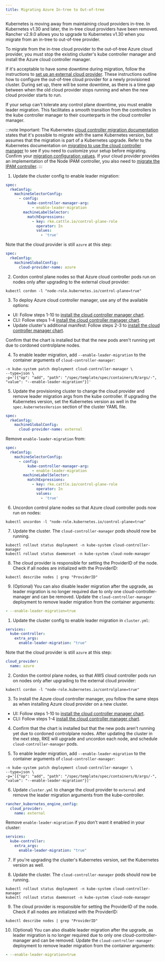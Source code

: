 ```yaml
---
title: Migrating Azure In-tree to Out-of-tree
---
```


<head>
  <link rel="canonical" href="https://ranchermanager.docs.rancher.com/how-to-guides/new-user-guides/kubernetes-clusters-in-rancher-setup/migrate-to-an-out-of-tree-cloud-provider/migrate-to-out-of-tree-azure"/>
</head>

Kubernetes is moving away from maintaining cloud providers in-tree. In Kubernetes v1.30 and later, the in-tree cloud providers have been removed. Rancher v2.9.0 allows you to upgrade to Kubernetes v1.30 when you migrate from an in-tree to out-of-tree provider.

To migrate from the in-tree cloud provider to the out-of-tree Azure cloud provider, you must stop the existing cluster's kube controller manager and install the Azure cloud controller manager.

If it's acceptable to have some downtime during migration, follow the instructions to [set up an external cloud provider](../set-up-cloud-providers/azure.md#using-the-out-of-tree-azure-cloud-provider). These instructions outline how to configure the out-of-tree cloud provider for a newly provisioned cluster. During set up, there will be some downtime, as there is a time gap between when the old cloud provider stops running and when the new cloud provider starts to run.

If your setup can't tolerate any control plane downtime, you must enable leader migration. This facilitates a smooth transition from the controllers in the kube controller manager to their counterparts in the cloud controller manager.

:::note Important:
The Kubernetes [cloud controller migration documentation](https://kubernetes.io/docs/tasks/administer-cluster/controller-manager-leader-migration/#before-you-begin) states that it's possible to migrate with the same Kubernetes version, but assumes that the migration is part of a  Kubernetes upgrade. Refer to the Kubernetes documentation on [migrating to use the cloud controller manager](https://kubernetes.io/docs/tasks/administer-cluster/controller-manager-leader-migration/) to see if you need to customize your setup before migrating. Confirm your [migration configuration values](https://kubernetes.io/docs/tasks/administer-cluster/controller-manager-leader-migration/#default-configuration). If your cloud provider provides an implementation of the Node IPAM controller,  you also need to [migrate the IPAM controller](https://kubernetes.io/docs/tasks/administer-cluster/controller-manager-leader-migration/#node-ipam-controller-migration).
:::

<Tabs groupId="k8s-distro">
<TabItem value="RKE2">

1. Update the cluster config to enable leader migration:

```yaml
spec:
  rkeConfig:
    machineSelectorConfig:
      - config:
          kube-controller-manager-arg:
            - enable-leader-migration
        machineLabelSelector:
          matchExpressions:
            - key: rke.cattle.io/control-plane-role
              operator: In
              values:
                - 'true'
```

Note that the cloud provider is still `azure` at this step:

```yaml
spec:
  rkeConfig:
    machineGlobalConfig:
      cloud-provider-name: azure
```

2. Cordon control plane nodes so that Azure cloud controller pods run on nodes only after upgrading to the external cloud provider:

```shell
kubectl cordon -l "node-role.kubernetes.io/control-plane=true"
```

3. To deploy Azure cloud controller manager, use any of the available options: 
- UI: Follow steps 1-10 to [install the cloud controller manager chart](../set-up-cloud-providers/azure.md#helm-chart-installation-from-ui). 
- CLI: Follow steps 1-4 [install the cloud controller manager chart](../set-up-cloud-providers/azure.md#helm-chart-installation-from-cli).
- Update cluster's additional manifest: Follow steps 2-3 to [install the cloud controller manager chart](../set-up-cloud-providers/azure.md#using-the-out-of-tree-azure-cloud-provider).

Confirm that the chart is installed but that the new pods aren't running yet due to cordoned controlplane nodes.

4. To enable leader migration, add `--enable-leader-migration` to the container arguments of `cloud-controller-manager`:

```shell 
-n kube-system patch deployment cloud-controller-manager \
--type=json \
-p='[{"op": "add", "path": "/spec/template/spec/containers/0/args/-", "value": "--enable-leader-migration"}]'
```

5. Update the provisioning cluster to change the cloud provider and remove leader migration args from the kube controller.
   If upgrading the Kubernetes version, set the Kubernetes version as well in the `spec.kubernetesVersion` section of the cluster YAML file.

```yaml
spec:
  rkeConfig:
    machineGlobalConfig:
      cloud-provider-name: external
```

Remove `enable-leader-migration` from:

```yaml
spec:
  rkeConfig:
    machineSelectorConfig:
      - config:
          kube-controller-manager-arg:
            - enable-leader-migration
        machineLabelSelector:
          matchExpressions:
            - key: rke.cattle.io/control-plane-role
              operator: In
              values:
                - 'true'
```

6. Uncordon control plane nodes so that Azure cloud controller pods now run on nodes:

```shell
kubectl uncordon -l "node-role.kubernetes.io/control-plane=true"
```

7. Update the cluster. The `cloud-controller-manager` pods should now be running.

```shell
kubectl rollout status deployment -n kube-system cloud-controller-manager
kubectl rollout status daemonset -n kube-system cloud-node-manager
```

8. The cloud provider is responsible for setting the ProviderID of the node. Check if all nodes are initialized with the ProviderID:

```shell
kubectl describe nodes | grep "ProviderID"
```

9. (Optional) You can also disable leader migration after the upgrade, as leader migration is no longer required due to only one cloud-controller-manager and can be removed.
    Update the `cloud-controller-manager` deployment to remove leader migration from the container arguments:

```yaml
- --enable-leader-migration=true 
```

</TabItem>

<TabItem value="RKE">

1. Update the cluster config to enable leader migration in `cluster.yml`:

```yaml
services:
  kube-controller:
    extra_args:
      enable-leader-migration: "true"
```

Note that the cloud provider is still `azure` at this step:

```yaml
cloud_provider:
  name: azure
```

2. Cordon the control plane nodes, so that AWS cloud controller pods run on nodes only after upgrading to the external cloud provider:

```shell
kubectl cordon -l "node-role.kubernetes.io/controlplane=true"
```

3. To install the Azure cloud controller manager, you follow the same steps as when installing Azure cloud provider on a new cluster.
- UI: Follow steps 1-10 to [install the cloud controller manager chart](../set-up-cloud-providers/azure.md#helm-chart-installation-from-ui).
- CLI: Follow steps 1-4 [install the cloud controller manager chart](../set-up-cloud-providers/azure.md#helm-chart-installation-from-cli).

4. Confirm that the chart is installed but that the new pods aren't running yet due to cordoned controlplane nodes. After updating the cluster in the next step, RKE will upgrade and uncordon each node, and schedule `cloud-controller-manager` pods.

5. To enable leader migration, add `--enable-leader-migration` to the container arguments of `cloud-controller-manager`:

```shell 
-n kube-system patch deployment cloud-controller-manager \
--type=json \
-p='[{"op": "add", "path": "/spec/template/spec/containers/0/args/-", "value": "--enable-leader-migration"}]'
```

6. Update `cluster.yml` to change the cloud provider to `external` and remove the leader migration arguments from the kube-controller.

```yaml
rancher_kubernetes_engine_config:
  cloud_provider:
    name: external
```

Remove `enable-leader-migration` if you don't want it enabled in your cluster:

```yaml
services:
  kube-controller:
    extra_args:
      enable-leader-migration: "true"
```

7. If you're upgrading the cluster's Kubernetes version, set the Kubernetes version as well.

8. Update the cluster. The `cloud-controller-manager` pods should now be running. 

```shell
kubectl rollout status deployment -n kube-system cloud-controller-manager
kubectl rollout status daemonset -n kube-system cloud-node-manager
```

9. The cloud provider is responsible for setting the ProviderID of the node. Check if all nodes are initialized with the ProviderID:

```shell
kubectl describe nodes | grep "ProviderID"
```

10. (Optional) You can also disable leader migration after the upgrade, as leader migration is no longer required due to only one cloud-controller-manager and can be removed.
Update the `cloud-controller-manager` deployment to remove leader migration from the container arguments:

```yaml
- --enable-leader-migration=true 
```

</TabItem>
</Tabs>

